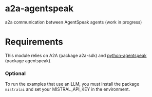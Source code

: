 # a2a-agentspeak
a2a communication between AgentSpeak agents (work in progress)

# Requirements
This module relies on A2A (package a2a-sdk) and [python-agentspeak](https://github.com/niklasf/python-agentspeak) (package agentspeak). 


### Optional
 To run the examples that use an LLM, you must install the package `mistralai`
and set your MISTRAL_API_KEY in the environment.
 
